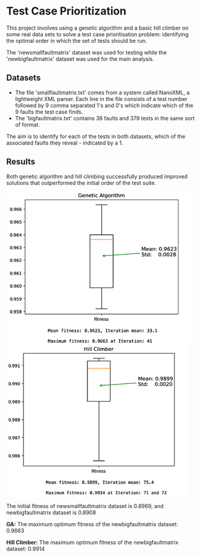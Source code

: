 # Test Case Prioritization

This project involves using a genetic algorithm and a basic hill climber on some real data sets to solve a test case prioritisation problem: identifying the optimal order in which the set of tests should be run.

The 'newsmallfaultmatrix' dataset was used for testing while the 'newbigfaultmatrix' dataset was used for the main analysis.

## Datasets

- The file 'smallfaultmatrix.txt' comes from a system called NanoXML, a lightweight XML parser. Each line in the file consists of a test number followed by 9 comma separated 1's and 0's which indicate which of the 9 faults the test case finds.
- The 'bigfaultmatrix.txt' contains 38 faults and 379 tests in the same sort of format.

The aim is to identify for each of the tests in both datasets, which of the associated faults they reveal - indicated by a 1.

## Results

Both genetic algorithm and hill climbing successfully produced improved solutions that outperformed the initial order of the test suite.

![GA Result graph](./img/img1.png) ![Hill-Climbing Result graph](./img/img2.png)

The initial fitness of newsmallfaultmatrix dataset is 0.8969, and newbigfaultmatrix dataset is 0.8908

**GA:** The maximum optimum fitness of the newbigfaultmatrix dataset: 0.9663

**Hill Climber:** The maximum optimum fitness of the newbigfaultmatrix dataset: 0.9914
